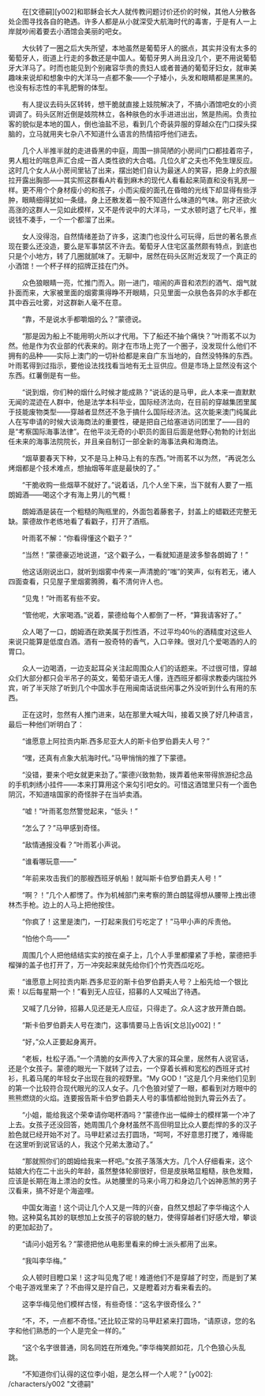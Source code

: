 　　在[文德嗣][y002]和耶稣会长大人就传教问题讨价还价的时候，其他人分散各处企图寻找各自的艳遇。许多人都是从小就深受大航海时代的毒害，于是有人一上岸就吵闹着要去小酒馆会美丽的吧女。

　　大伙转了一圈之后大失所望，本地虽然是葡萄牙人的据点，其实并没有太多的葡萄牙人，街道上行走的多数还是中国人。葡萄牙男人尚且没几个，更不用说葡萄牙大洋马了。时而也能见到个别雍容华贵的贵妇人或者普通的葡萄牙妇女，就审美趣味来说却和想象中的大洋马一点都不象——个子矮小，头发和眼睛都是黑黑的。也没有标志性的丰乳肥臀的体型。

　　有人提议去码头区转转，想干脆就直接上妓院解决了，不搞小酒馆吧女的小资调调了。码头区附近倒是妓院林立，各种肤色的水手进进出出，煞是热闹。负责拉客的貌似是本地的国人，倒也油盐不忌，看到几个奇装异服的穿越众在门口探头探脑的，立马就用夹七杂八不知道什么语言的热情招呼他们进去。

　　几个人半推半就的走进昏黑的中庭，周围一排简陋的小房间门口都挂着帘子，男人粗壮的喘息声汇合成一首人类性欲的大合唱。几位久旷之夫也不免生理反应。这时几个女人从小房间里钻了出来，摆出她们自认为最迷人的笑容，把身上的衣服拉开露出胸部——其实照这群看A片看到麻木的现代人看看起来简直和没有乳房一样。更不用个个身材瘦小的和孩子，小而尖瘦的面孔在昏暗的光线下却显得有些浮肿，眼睛细得犹如一条缝。身上还散发着一股不知道什么味道的气味。刚才还欲火高涨的这群人一见如此模样，又不是传说中的大洋马，一丈水顿时退了七尺半，推说钱不凑手，一个一个都溜了出来。

　　女人没得泡，自然情绪差劲了许多，这澳门也没什么可玩得，后世的著名景点现在要么还没造，要么是军事禁区不许去。葡萄牙人住宅区虽然颇有特点，到底也只是个小地方，转了几圈就腻味了。无聊中，居然在码头区附近发现了一个真正的小酒馆！一个杯子样的招牌正挂在门外。

　　众色狼眼睛一亮，忙推门而入。刚一进门，喧闹的声音和浓烈的酒气、烟气就扑面而来，大家被里面的烟雾熏得睁不开眼睛，只见里面一众肤色各异的水手都在其中吞云吐雾，对这群新人毫不在意。

　　“靠，不是说水手都嚼烟的么？”蒙德说。

　　“那是因为船上不能用明火所以才代用。下了船还不抽个痛快？”叶雨茗不以为然。他是作为农业部的代表来的。刚才在市场上兜了一个圈子，没发现什么他们不拥有的品种——实际上澳门的一切补给都是来自广东当地的，自然没特殊的东西。叶雨茗得到过指示，要他设法找找看当地有无土豆供应。但是市场上显然没有这个东西。红薯倒是有一些。

　　“说到烟，你们种的烟什么时候才能成熟？”说话的是马甲，此人本来一直默默无闻的混迹在人群中，他是法学本科毕业，国际经济法向，在目前的穿越集团里属于技能废物类型——穿越者显然还不急于搞什么国际经济法。这次能来澳门纯属此人在写申请的时候大谈海商法的重要性，硬是把自己给塞进访问团里了——目的是“考察国际海事法律”。在他平淡无奇的小职员的面目后面是他野心勃勃的计划出任未来的海事法院院长，并且亲自制订一部全新的海事法典和海商法。

　　“烟草要春天下种，又不是马上种马上有的东西。”叶雨茗不以为然，“再说怎么烤烟都是个技术难点，想抽烟等年底是最快的了。”

　　“干脆收购一些烟草不就好了。”说着话，几个人坐下来，当下就有人要了一瓶朗姆酒——喝这个才有海上男儿的气概！

　　朗姆酒是装在一个粗糙的陶瓶里的，外面包着藤套子，封盖上的蜡戳还完整无缺。蒙德故作老练地看了看戳子，打开了酒瓶。

　　叶雨茗不解：“你看得懂这个戳子？”

　　“当然！”蒙德豪迈地说道，“这个戳子么，一看就知道是波多黎各朗姆了！”

　　他这话刚说出口，就听到烟雾中传来一声清脆的“嗤”的笑声，似有若无，诸人四面查看，只见屋子里烟雾腾腾，看不清何许人也。

　　“见鬼！”叶雨茗有些不安。

　　“管他呢，大家喝酒。”说着，蒙德给每个人都倒了一杯，“算我请客好了。”

　　众人喝了一口，朗姆酒在欧美属于烈性酒，不过平均40％的酒精度对这些人来说只能算是低度白酒。酒有一股奇特的香气，入口辛辣。很对几个爱喝酒的人的胃口。

　　众人一边喝酒，一边支起耳朵关注起周围众人们的话题来。不过很可惜，穿越众们大部分都只会半吊子的英文，葡萄牙语无人懂，连西班牙都得求教委内瑞拉外宾，听了半天除了听到几个中国水手在用闽南话说些闲事之外没听到什么有用的东西。

　　正在这时，忽然有人推门进来，站在那里大喊大叫，接着又换了好几种语言，最后一种他们听明白了：

　　“谁愿意上阿拉贡内斯.西多尼亚大人的斯卡伯罗伯爵夫人号？”

　　“嘿，还真有点象大航海时代。”马甲悄悄的推了下蒙德。

　　“没错，要来个吧女就更来劲了。”蒙德兴致勃勃，拨弄着他来带得旅游纪念品的手机刺绣小挂件——本来打算用这个来勾引吧女的。可惜这酒馆里只有一个面色阴沉，不知道啥国家的奇怪胖子在当垆卖酒。

　　“嘘！”叶雨茗忽然警觉起来，“低头！”

　　“怎么了？”马甲感到奇怪。

　　“敌情通报没看？”叶雨茗小声说。

　　“谁看哪玩意——”

　　“年前来攻击我们的那艘西班牙帆船！就叫斯卡伯罗伯爵夫人号！”

　　“啊？！”几个人都愣了。作为机械部门来考察的萧白朗猛得想从腰带上拽出德林杰手枪。边上的人马上把他按住。

　　“你疯了！这里是澳门，一打起来我们亏吃定了！”马甲小声的斥责他。

　　“怕他个鸟——”

　　周围几个人把他结结实实的按在桌子上，几个人手里都攥紧了手枪，蒙德把手榴弹的盖子也打开了，万一冲突起来就先给你们个竹壳西瓜吃吃。

　　“谁愿意上阿拉贡内斯.西多尼亚的斯卡伯罗伯爵夫人号？上船先给一个银比索！以后每星期一个！”看到无人应征，招募的人又喊出了待遇。

　　又喊了几分钟，招募人见还是无人应征，只得走了。众人这才放开萧白朗。

　　“斯卡伯罗伯爵夫人号在澳门，这事情要马上告诉[文总][y002]！”

　　“好，”众人正要起身离开。

　　“老板，杜松子酒。”一个清脆的女声传入了大家的耳朵里，居然有人说官话，还是个女孩子。蒙德的眼光一下就转了过去，一个穿着长裤和宽松的西班牙式衬衫，扎着马尾的年轻女子出现在我的视野里。“My GOD！”这是几个月来他们见到的第一个比较符合现代眼光的汉人女子。几个色狼对望了一眼，都看到对方眼中的熊熊燃烧的火焰。连要报告斯卡伯罗伯爵夫人号的事情都给抛到九霄云外去了。

　　“小姐，能给我这个荣幸请你喝杯酒吗？”蒙德作出一幅绅士的模样第一个冲了上去。女孩子还没回答，她周围几个身材虽然不高但明显比众人要彪悍的多的汉子脸色就已经开始不对了。马甲赶紧过去打圆场，“呵呵，不好意思打搅了，难得能在这里听到说官话的人，我这个兄弟太激动了。”

　　“那就照你们的朗姆给我来一杯吧。”女孩子落落大方。几个人仔细看来，这个姑娘大约在二十出头的年龄，虽然整体轮廓很好，但是皮肤略显粗糙，肤色发黯，应该是长期在海上漂泊的女性。从她腰里的马来小弯刀和身边几个凶神恶煞的男子汉看来，搞不好是个海盗哩。

　　中国女海盗！这个词让几个人又是一阵的兴奋，自然又想起了李华梅这个人物。这种莫名其妙的联想加上女孩子的容貌的魅力，使得穿越者们好感大增，攀谈的更加起劲了。

　　“请问小姐芳名？”蒙德把他从电影里看来的绅士派头都用了出来。

　　“我叫李华梅。”

　　众人顿时目瞪口呆！这才叫见鬼了呢！难道他们不是穿越了时空，而是到了某个电子游戏里来了？不由得又是拧自己，又是瞪着对方看来看去的。

　　这李华梅见他们模样古怪，有些奇怪：“这名字很奇怪么？”

　　“不，不，一点都不奇怪。”还比较正常的马甲赶紧来打圆场，“请原谅，您的名字和他们熟悉的一个人是完全一样的。”

　　“这个名字很普通，同名同姓在所难免。”李华梅笑颜如花，几个色狼心头乱跳。

　　“不知道你们认得的这位李小姐，是怎么样一个人呢？”
[y002]: /characters/y002 "文德嗣"
